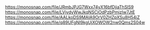 https://monosnap.com/file/JRmbJPJG7Wxx74yX16bfDjiaThSlS9
https://monosnap.com/file/LVjydyWwJkqNSCjOdPzbPmjzIw7JtE
https://monosnap.com/file/AALkoDS9MAIA9OrV0ZHZpXSu8H54iZ
https://monosnap.com/file/q89UFgNI9kgUjXOWOW2nw0Qms2S04w
